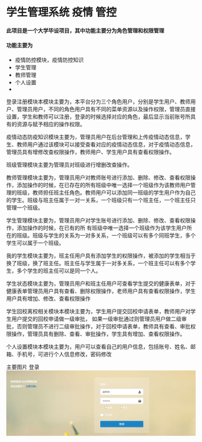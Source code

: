 # 学生管理系统 疫情 管控

#### 此项目是一个大学毕设项目，其中功能主要分为角色管理和权限管理
#### 功能主要为
- 疫情防控模块，疫情防控知识
- 学生管理
- 教师管理
- 个人设置
- 
 登录注册模块本模块主要为，本平台分为三个角色用户，分别是学生用户、教师用户、管理员用户，不同的角色用户具有不同的菜单资源以及操作权限，管理员直接设置，学生和教师可以注册，登录的时候选择对应的角色，最后显示当前账号所具有的资源与赋予相应的操作权限。

疫情动态防疫知识模块主要为，管理员用户在后台管理和上传疫情动态信息，学生、教师用户通过该模块可以接受查看对应的疫情动态信息，对于疫情动态信息，管理员具有增修改查权限操作，教师用户、学生用户具有查看权限操作。

班级管理模块主要为管理员对班级进行增删改查操作。

教师管理模块主要为，管理员用户对教师账号进行添加、删除、修改、查看权限操作，添加操作的时候，在已存在的所有班级中唯一选择一个班级作为该教师用户管理的班级，教师担任班主任角色。教师用户可以添加同一班级的学生用户作为自己的学生。班级与班主任属于一对一关系，一个班级只有一个班主任，一个班主任只管理一个班级。

学生管理模块主要为，管理员用户对学生账号进行添加、删除、修改、查看权限操作，添加操作的时候，在已有的所 有班级中唯一选择一个班级作为该学生用户所在的班级。班级与学生的关系为一对多关系，一个班级可以有多个同班学生，多个学生可以属于一个班级。

我的学生模块主要为，班主任用户具有添加学生的权限操作，被添加的学生相当于换了班级，换了班主任。班主任与学生属于一对多关系，一个班主任可以有多个学生，多个学生的班主任可以是同一个人。

学生状态模块主要为，管理员用户和班主任用户可查看学生提交的健康表单，对于健康表单管理员用户具有查看、删除权限操作，老师用户具有查看权限操作，学生用户具有增加、修改、查看权限操作

学生回校离校相关模块本模块主要为，学生用户提交回校申请表单，教师用户对学生用户提交的回校申请做一级审批， 如果一级审批通过则管理员用户做二级审批，否则管理员不进行二级审批操作，对于回校申请表单，教师具有查看、审批权限操作，管理员具有删除、查看、审批操作，学生具有增加、查看权限操作。

个人设置模块本模块主要为，用户可以查看自己的用户信息，包括账号、姓名、邮箱、手机号，可进行个人信息修改，密码修改

主要图片
登录
![输入图片说明](%E7%99%BB%E5%BD%95.png)

